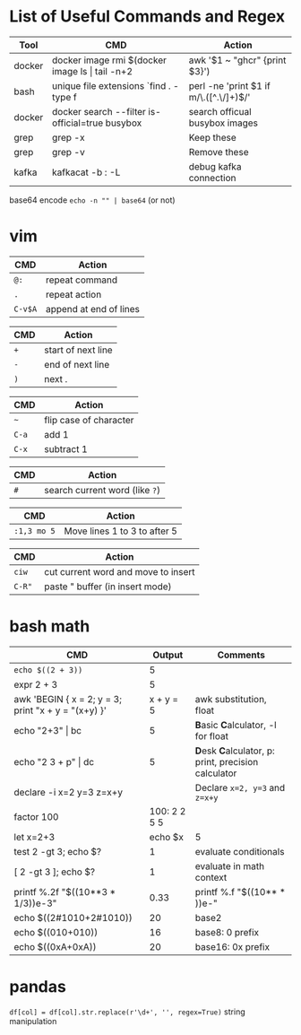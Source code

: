 # List of Useful Commands and Regex

| Tool | CMD | Action |
|-----|---|---|
|docker| docker image rmi $(docker image ls \| tail -n+2 | awk '$1 ~ "ghcr" {print $3}') | cleanup images |
|bash| unique file extensions `find . -type f | perl -ne 'print $1 if m/\.([^.\/]+)$/' | sort -u`| unique file extensions in a directory |
|docker|docker search --filter is-official=true busybox | search officual busybox images |
|grep| grep -x | Keep these|
|grep| grep -v | Remove these|
|kafka | kafkacat -b <kafka-service>:<port> -L | debug kafka connection |

base64 encode `echo -n "" | base64` (or not)

# vim
| CMD | Action |
|-----| --- |
|`@:`| repeat command|
|`.` | repeat action|
|`C-v$A`| append at end of lines |

| CMD | Action |
|-----| --- |
|`+` |  start of next line|
|`-` |  end of next line|
|`)` |  next .|

| CMD | Action |
|-----| --- |
|`~` |  flip case of character |
|`C-a` | add 1|
|`C-x` | subtract 1|

| CMD | Action |
|-----| --- |
|`#` | search current word (like `?`)|

| CMD | Action |
|-----| --- |
|`:1,3 mo 5`| Move lines 1 to 3 to after 5|

| CMD | Action |
|-----| --- |
|`ciw` | cut current word and move to insert|
|`C-R"`|  paste " buffer (in insert mode)|

# bash math
| CMD | Output | Comments |
|-----|--------| -------- |
| `echo $((2 + 3))` | 5 | |
| expr 2 + 3 | 5 | |
| awk 'BEGIN { x = 2; y = 3; print "x + y = "(x+y) }' | x + y = 5 | awk substitution, float |
| echo "2+3" \| bc | 5 | **B**asic **C**alculator, -l for float |
| echo "2 3 + p" \| dc | 5 | **D**esk **C**alculator, p: print, precision calculator |
| declare -i x=2 y=3 z=x+y | | Declare `x=2, y=3` and `z=x+y` |
| factor 100 | 100: 2 2 5 5 | |
| let x=2+3 | echo $x | 5 | substitution |
| test 2 -gt 3; echo $? | 1 | evaluate conditionals |
| [ 2 -gt 3 ]; echo $? | 1 | evaluate in math context |
| printf %.2f "$((10**3 * 1/3))e-3" | 0.33 | printf %.<precision>f "$((10**<multiplier> * <fraction>))e-<multiplier>" | precision |
| echo $((2#1010+2#1010)) | 20 | base2 |
| echo $((010+010)) | 16 | base8: 0 prefix |
| echo $((0xA+0xA)) | 20 | base16: 0x prefix |

# pandas

`df[col] = df[col].str.replace(r'\d+', '', regex=True)`     string manipulation
